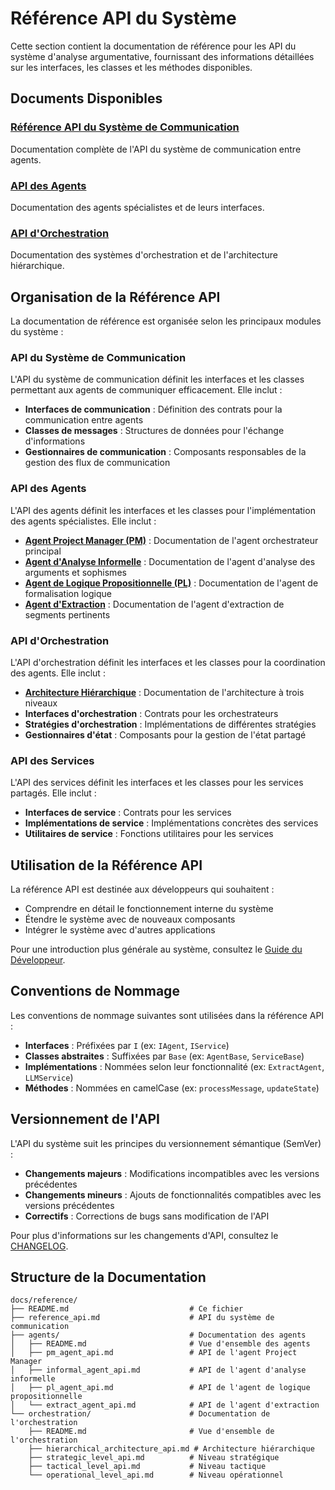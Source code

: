 # Référence API du Système

Cette section contient la documentation de référence pour les API du système d'analyse argumentative, fournissant des informations détaillées sur les interfaces, les classes et les méthodes disponibles.

## Documents Disponibles

### [Référence API du Système de Communication](./reference_api.md)
Documentation complète de l'API du système de communication entre agents.

### [API des Agents](./agents/README.md)
Documentation des agents spécialistes et de leurs interfaces.

### [API d'Orchestration](./orchestration/README.md)
Documentation des systèmes d'orchestration et de l'architecture hiérarchique.

## Organisation de la Référence API

La documentation de référence est organisée selon les principaux modules du système :

### API du Système de Communication

L'API du système de communication définit les interfaces et les classes permettant aux agents de communiquer efficacement. Elle inclut :

- **Interfaces de communication** : Définition des contrats pour la communication entre agents
- **Classes de messages** : Structures de données pour l'échange d'informations
- **Gestionnaires de communication** : Composants responsables de la gestion des flux de communication

### API des Agents

L'API des agents définit les interfaces et les classes pour l'implémentation des agents spécialistes. Elle inclut :

- **[Agent Project Manager (PM)](./agents/pm_agent_api.md)** : Documentation de l'agent orchestrateur principal
- **[Agent d'Analyse Informelle](./agents/informal_agent_api.md)** : Documentation de l'agent d'analyse des arguments et sophismes
- **[Agent de Logique Propositionnelle (PL)](./agents/pl_agent_api.md)** : Documentation de l'agent de formalisation logique
- **[Agent d'Extraction](./agents/extract_agent_api.md)** : Documentation de l'agent d'extraction de segments pertinents

### API d'Orchestration

L'API d'orchestration définit les interfaces et les classes pour la coordination des agents. Elle inclut :

- **[Architecture Hiérarchique](./orchestration/hierarchical_architecture_api.md)** : Documentation de l'architecture à trois niveaux
- **Interfaces d'orchestration** : Contrats pour les orchestrateurs
- **Stratégies d'orchestration** : Implémentations de différentes stratégies
- **Gestionnaires d'état** : Composants pour la gestion de l'état partagé

### API des Services

L'API des services définit les interfaces et les classes pour les services partagés. Elle inclut :

- **Interfaces de service** : Contrats pour les services
- **Implémentations de service** : Implémentations concrètes des services
- **Utilitaires de service** : Fonctions utilitaires pour les services

## Utilisation de la Référence API

La référence API est destinée aux développeurs qui souhaitent :

- Comprendre en détail le fonctionnement interne du système
- Étendre le système avec de nouveaux composants
- Intégrer le système avec d'autres applications

Pour une introduction plus générale au système, consultez le [Guide du Développeur](../guides/guide_developpeur.md).

## Conventions de Nommage

Les conventions de nommage suivantes sont utilisées dans la référence API :

- **Interfaces** : Préfixées par `I` (ex: `IAgent`, `IService`)
- **Classes abstraites** : Suffixées par `Base` (ex: `AgentBase`, `ServiceBase`)
- **Implémentations** : Nommées selon leur fonctionnalité (ex: `ExtractAgent`, `LLMService`)
- **Méthodes** : Nommées en camelCase (ex: `processMessage`, `updateState`)

## Versionnement de l'API

L'API du système suit les principes du versionnement sémantique (SemVer) :

- **Changements majeurs** : Modifications incompatibles avec les versions précédentes
- **Changements mineurs** : Ajouts de fonctionnalités compatibles avec les versions précédentes
- **Correctifs** : Corrections de bugs sans modification de l'API

Pour plus d'informations sur les changements d'API, consultez le [CHANGELOG](../../CHANGELOG.md).

## Structure de la Documentation

```
docs/reference/
├── README.md                           # Ce fichier
├── reference_api.md                    # API du système de communication
├── agents/                             # Documentation des agents
│   ├── README.md                       # Vue d'ensemble des agents
│   ├── pm_agent_api.md                 # API de l'agent Project Manager
│   ├── informal_agent_api.md           # API de l'agent d'analyse informelle
│   ├── pl_agent_api.md                 # API de l'agent de logique propositionnelle
│   └── extract_agent_api.md            # API de l'agent d'extraction
└── orchestration/                      # Documentation de l'orchestration
    ├── README.md                       # Vue d'ensemble de l'orchestration
    ├── hierarchical_architecture_api.md # Architecture hiérarchique
    ├── strategic_level_api.md          # Niveau stratégique
    ├── tactical_level_api.md           # Niveau tactique
    └── operational_level_api.md        # Niveau opérationnel